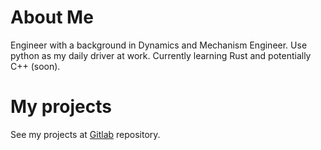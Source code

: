 # About Me
Engineer with a background in Dynamics and Mechanism Engineer.  Use python as my daily driver at work. Currently learning Rust and potentially C++ (soon).
# My projects
See my projects at [Gitlab](https://gitlab.com/schemin-raptor) repository.

<!---
schemin-raptor/schemin-raptor is a ✨ special ✨ repository because its `README.md` (this file) appears on your GitHub profile.
You can click the Preview link to take a look at your changes.
--->
